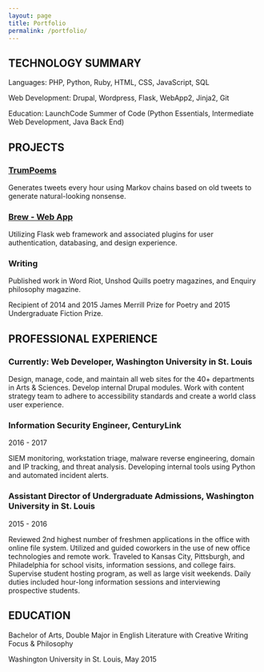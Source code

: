 ```yaml
---
layout: page
title: Portfolio
permalink: /portfolio/
---
```


## TECHNOLOGY SUMMARY
Languages: PHP, Python, Ruby, HTML, CSS, JavaScript, SQL

Web Development: Drupal, Wordpress, Flask, WebApp2, Jinja2, Git

Education: LaunchCode Summer of Code (Python Essentials, Intermediate Web Development, Java Back End)


## PROJECTS
### [TrumPoems](https://twitter.com/PresTrumpBot)

Generates tweets every hour using Markov chains based on old tweets to generate natural-looking nonsense.


### [Brew - Web App](https://brewcoffee.herokuapp.com)
Utilizing Flask web framework and associated plugins for user authentication, databasing, and design experience.

### Writing
Published work in Word Riot, Unshod Quills poetry magazines, and Enquiry philosophy magazine.

Recipient of 2014 and 2015 James Merrill Prize for Poetry and 2015 Undergraduate Fiction Prize.


## PROFESSIONAL EXPERIENCE

### Currently: Web Developer, Washington University in St. Louis

Design, manage, code, and maintain all web sites for the 40+ departments in Arts & Sciences. Develop internal Drupal modules. Work with content strategy team to adhere to accessibility standards and create a world class user experience.

### Information Security Engineer, CenturyLink

2016 - 2017

SIEM monitoring, workstation triage, malware reverse engineering, domain and IP tracking, and threat analysis.
Developing internal tools using Python and automated incident alerts.

### Assistant Director of Undergraduate Admissions, Washington University in St. Louis

2015 - 2016

Reviewed 2nd highest number of freshmen applications in the office with online file system.
Utilized and guided coworkers in the use of new office technologies and remote work.
Traveled to Kansas City, Pittsburgh, and Philadelphia for school visits, information sessions, and college fairs.
Supervise student hosting program, as well as large visit weekends.
Daily duties included hour-long information sessions and interviewing prospective students.



## EDUCATION
Bachelor of Arts, Double Major in English Literature with Creative Writing Focus & Philosophy

Washington University in St. Louis, May 2015
